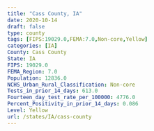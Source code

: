 ```yaml
---
title: "Cass County, IA"
date: 2020-10-14
draft: false
type: county
tags: [FIPS:19029.0,FEMA:7.0,Non-core,Yellow]
categories: [IA]
County: Cass County
State: IA
FIPS: 19029.0
FEMA_Region: 7.0
Population: 12836.0
NCHS_Urban_Rural_Classification: Non-core
Tests_in_prior_14_days: 613.0
Fourteen_day_test_rate_per_100000: 4776.0
Percent_Positivity_in_prior_14_days: 0.086
Level: Yellow
url: /states/IA/cass-county
---
```



